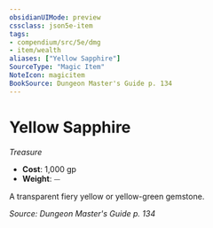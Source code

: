 ```yaml
---
obsidianUIMode: preview
cssclass: json5e-item
tags:
- compendium/src/5e/dmg
- item/wealth
aliases: ["Yellow Sapphire"]
SourceType: "Magic Item"
NoteIcon: magicitem
BookSource: Dungeon Master's Guide p. 134
---
```

# Yellow Sapphire
*Treasure*  

- **Cost**: 1,000 gp
- **Weight**: ⏤

A transparent fiery yellow or yellow-green gemstone.

*Source: Dungeon Master's Guide p. 134*